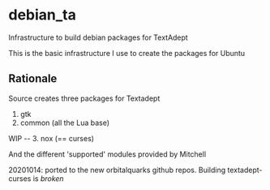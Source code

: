 # debian_ta
Infrastructure to build debian packages for TextAdept

This is the basic infrastructure I use to create the packages for Ubuntu

## Rationale

Source creates three packages for Textadept
  1. gtk
  2. common (all the Lua base)
  
  WIP -- 3. nox  (== curses)
 
 And the different 'supported' modules provided by Mitchell

20201014: ported to the new orbitalquarks github repos. Building textadept-curses is *broken*

